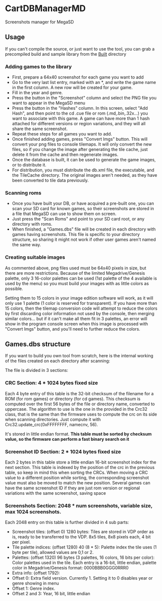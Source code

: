 # CartDBManagerMD
Screenshots manager for MegaSD

## Usage

If you can't compile the source, or just want to use the tool, you can grab a precompiled build and sample library from the [Built](Built) directory

### Adding games to the library
- First, prepare a 64x40 screenshot for each game you want to add
- Go to the very last list entry, marked with an *, and write the game name in the first column. A new row will be created for your game.
- Fill in the year and genre.
- Press the button in the "Screenshot" column and select the PNG file you want to appear in the MegaSD menu
- Press the button in the "Hashes" column. In this screen, select "Add Hash", and then point to the cd .cue file or rom (.md,.bin,.32x...) you want to associate with this game. A game can have more than 1 hash attached for different versions or region variations, and they will all share the same screenshot.
- Repeat these steps for all games you want to add.
- Once finished adding games, press "Convert Imgs" button. This will convert your png files to console tilemaps. It will only convert the new files, so if you change the image after generating the tile cache, just delete it from the cache and then regenerate images.
- Once the database is built, it can be used to generate the game images, or to distribute it.
- For distribution, you must distribute the db.xml file, the executable, and the TileCache directory. The original images aren't needed, as they have been converted to tile data previously.

### Scanning roms
- Once you have built your DB, or have acquired a pre-built one, you can scan your SD card for known games, so their screenshots are stored in a file that MegaSD can use to show them on screen.
- Just press the "Scan Roms" and point to your SD card root, or any directory with roms.
- When finished, a "Games.dbs" file will be created in each directory with games having screenshots. This file is specific to your directory structure, so sharing it might not work if other user games aren't named the same way.

### Creating suitable images
As commented above, png files used must be 64x40 pixels in size, but there are more restrictions.
Because of the limited Megadrive/Genesis palette, only 3 16-color palettes can be used (1st palette of the 4 available is used by the menu) so you must build your images with as little colors as possible.

Setting them to 15 colors in your image edition software will work, as it will only use 1 palette (1 color is reserved for transparent). If you have more than 15 colors, then the tilemap conversion code will attempt to reduce the colors by first discarding color information not used by the console, then merging similar colors... but if it can't make all them fit in 3 palettes, an error will show in the program console screen when this image is processed with "Convert Imgs" button, and you'll need to further reduce the colors.

## Games.dbs structure
If you want to build you own tool from scratch, here is the internal working of the files created on each directory after scanning:

The file is divided in 3 sections:

### CRC Section: 4 * 1024 bytes fixed size
Each 4 byte entry of this table is the 32-bit checksum of the filename for a ROM (for rom games) or directory (for cd games).
This checksum is computed over the first 56 bytes of the file or directory name, converted to uppercase. The algorithm to use is the one in the provided in the Crc32 class, that is the same than the firmware uses to compute the crc on its side when scanning directories. Just compute it with Crc32.update_crc(0xFFFFFFFF, namecnv, 56).

It's stored in little endian format. **This table must be sorted by checksum value, so the firmware can perform a fast binary search on it**

### Screenshot ID Section: 2 * 1024 bytes fixed size
Each 2 bytes in this table store a little endian 16-bit screenshot index for the next section. This table is indexed by the position of the crc in the previous table, so keep in mind this when sorting the CRCs. When moving a CRC value to a different position while sorting, the corresponding screenshot value must also be moved to match the new position. Several games can have the same screenshot ID if they are just rom version or regional variations with the same screenshot, saving space

### Screenshots Section: 2048 * num screenshots, variable size, max 1024 screenshots.
Each 2048 entry on this table is further divided in 4 sub parts:

- Screenshot tiles: (offset 0) 1280 bytes: Tiles are stored in VDP order as is, ready to be transferred to the VDP. 8x5 tiles, 8x8 pixels each, 4 bit per pixel.
- Tile palette indices: (offset 1280) 40 (8 * 5): Palette index the tile uses (1 byte per tile), allowed values are 0,1 or 2.
- Palettes: (offset 1320) 96 bytes (3 palettes, 16 colors, 16 bits per color): Color palettes used in the tile. Each entry is a 16-bit, little endian, palette color in Megadrive/Genesis format: 0000BBB0GGG0RRR0
- Extra info: (offset 1792):
 - Offset 0: Extra field version. Currently 1. Setting it to 0 disables year or genre showing in menu
 - Offset 1: Genre index.
 - Offset 2 and 3: Year, 16 bit, little endian
